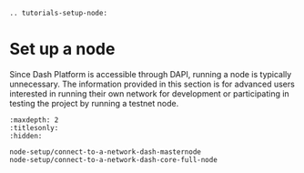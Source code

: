 ```{eval-rst}
.. tutorials-setup-node:
```

# Set up a node

Since Dash Platform is accessible through DAPI, running a node is typically unnecessary. The information provided in this section is for advanced users interested in running their own network for development or participating in testing the project by running a testnet node.

```{toctree}
:maxdepth: 2
:titlesonly:
:hidden:

node-setup/connect-to-a-network-dash-masternode
node-setup/connect-to-a-network-dash-core-full-node
```
